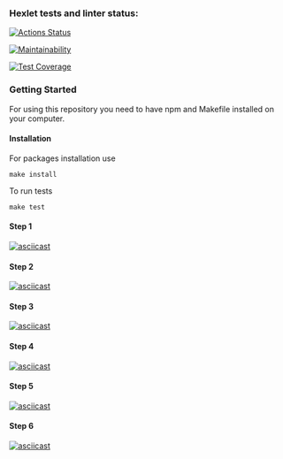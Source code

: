 ### Hexlet tests and linter status:

[![Actions Status](https://github.com/Dar1aK/backend-project-4/actions/workflows/hexlet-check.yml/badge.svg)](https://github.com/Dar1aK/backend-project-4/actions)

[![Maintainability](https://api.codeclimate.com/v1/badges/95eccecb41c46a192085/maintainability)](https://codeclimate.com/github/Dar1aK/backend-project-4/maintainability)

[![Test Coverage](https://api.codeclimate.com/v1/badges/95eccecb41c46a192085/test_coverage)](https://codeclimate.com/github/Dar1aK/backend-project-4/test_coverage)

### Getting Started

For using this repository you need to have npm and Makefile installed on your computer.

#### Installation

For packages installation use

```
make install
```

To run tests

```
make test
```

#### Step 1

[![asciicast](https://asciinema.org/a/y6ca3xnVEPA0aojZb0550s7w5.svg)](https://asciinema.org/a/y6ca3xnVEPA0aojZb0550s7w5)

#### Step 2

[![asciicast](https://asciinema.org/a/tyHIAqqCYBfOPibr073cn4dvN.svg)](https://asciinema.org/a/tyHIAqqCYBfOPibr073cn4dvN)

#### Step 3

[![asciicast](https://asciinema.org/a/uct16nUn65kG43hBGkDsnubkK.svg)](https://asciinema.org/a/uct16nUn65kG43hBGkDsnubkK)

#### Step 4

[![asciicast](https://asciinema.org/a/8EKz2UO875t0dIAvnV2LgR3c3.svg)](https://asciinema.org/a/8EKz2UO875t0dIAvnV2LgR3c3)

#### Step 5

[![asciicast](https://asciinema.org/a/EYPz1PNKPykA8vnUIGbiyYwI7.svg)](https://asciinema.org/a/EYPz1PNKPykA8vnUIGbiyYwI7)

#### Step 6

[![asciicast](https://asciinema.org/a/xzcuNRSw2cYGJ6869QohdQHHi.svg)](https://asciinema.org/a/xzcuNRSw2cYGJ6869QohdQHHi)